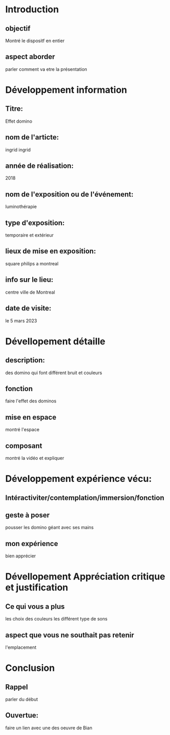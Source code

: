 # Introduction
   ## objectif
   Montré le dispositf en entier                                                                                                                                         
   ## aspect aborder
   parler comment va etre la présentation

  # Développement information
  
  ## Titre: 
   Effet domino
  ## nom de l'articte: 
  ingrid ingrid
  ## année de réalisation: 
   2018
   ## nom de l'exposition ou de l'événement: 
   luminothérapie
   ## type d'exposition: 
  temporaire et extérieur
   ## lieux de mise en exposition: 
  square philips a montreal
   ## info sur le lieu: 
  centre ville de Montreal
   ## date de visite:
  le 5 mars 2023
  # Dévellopement détaille
  ## description: 
   des domino qui font différent bruit et couleurs
  ## fonction
  faire l'effet des dominos
  ## mise en espace
  montré l'espace
  ## composant 
  montré la vidéo et expliquer
  # Développement expérience vécu:
  ## Intéractiviter/contemplation/immersion/fonction
  ## geste à poser
  pousser les domino géant avec ses mains
  ## mon expérience
  bien apprécier  
  # Dévellopement Appréciation critique et justification
  ## Ce qui vous a plus
  les choix des couleurs les différent type de sons
   ## aspect que vous ne southait pas retenir
   l'emplacement
   # Conclusion 
   ## Rappel 
   parler du début
   ## Ouvertue:
   faire un lien avec une des oeuvre de Bian
  
  
  

